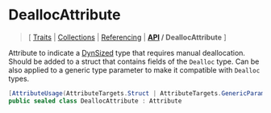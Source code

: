 # DeallocAttribute

> \[ [Traits](../traits.md)
> \| [Collections](../collections.md)
> \| [Referencing](../borrow-checker-at-home.md)
> \| **[API](index.g.md) / DeallocAttribute**
> \]

Attribute to indicate a [DynSized](T.DynSizedAttribute.g.md) type that requires manual deallocation.
Should be added to a struct that contains fields of the `Dealloc` type.
Can be also applied to a generic type parameter to make it compatible with `Dealloc` types.

```csharp
[AttributeUsage(AttributeTargets.Struct | AttributeTargets.GenericParameter)]
public sealed class DeallocAttribute : Attribute
```
